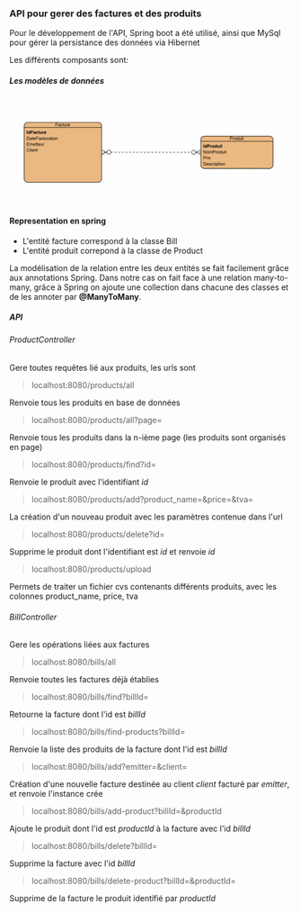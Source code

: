 ### API pour gerer des factures et des produits
Pour le développement de l'API, Spring boot a été utilisé, ainsi que MySql pour gérer la persistance des données via Hibernet

Les différents composants sont:

##### Les modèles de données

![model-ea](Capture%20d’écran%202022-01-14%20à%2018.44.06.png)

#### Representation en spring

- L'entité facture correspond à la classe Bill
- L'entité produit correpond à la classe de Product

La modélisation de la relation entre les deux entités se fait facilement grâce aux annotations Spring.
Dans notre cas on fait face à une relation many-to-many, grâce à Spring on ajoute une collection dans chacune des classes
et de les annoter par **@ManyToMany**.

##### API 

###### ProductController
Gere toutes requêtes lié aux produits, les urls sont

>localhost:8080/products/all

Renvoie tous les produits en base de données

>localhost:8080/products/all?page=

Renvoie tous les produits dans la n-ième page (les produits sont organisés en page)

>localhost:8080/products/find?id=

Renvoie le produit avec l'identifiant *id*

>localhost:8080/products/add?product_name=&price=&tva=

La création d'un nouveau produit avec les paramètres contenue dans l'url

>localhost:8080/products/delete?id=

Supprime le produit dont l'identifiant est *id* et renvoie *id*

>localhost:8080/products/upload 

Permets de traiter un fichier cvs contenants différents produits, avec les colonnes product_name, price, tva

###### BillController

Gere les opérations liées aux factures

>localhost:8080/bills/all

Renvoie toutes les factures déjà établies

>localhost:8080/bills/find?billId=

Retourne la facture dont l'id est *billId*

>localhost:8080/bills/find-products?billId=

Renvoie la liste des produits de la facture dont l'id est *billId*

>localhost:8080/bills/add?emitter=&client=

Création d'une nouvelle facture destinée au client *client* facturé par *emitter*, et renvoie l'instance crée

>localhost:8080/bills/add-product?billId=&productId

Ajoute le produit dont l'id est *productId* à la facture avec l'id *billId*

>localhost:8080/bills/delete?billId=

Supprime la facture avec l'id *billId*

>localhost:8080/bills/delete-product?billId=&productId=

Supprime de la facture le produit identifié par *productId*